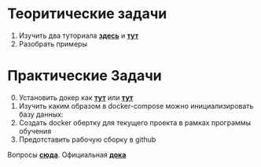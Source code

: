# Теоритические задачи

1. Изучить два туториала **[здесь](https://github.com/vngrv/docker-tutorial/blob/master/docker.md)** и **[тут](https://github.com/vngrv/docker-tutorial/blob/master/docker-compose.md)**
2. Разобрать примеры 

# Практические Задачи

0. Установить докер как **[тут](https://docs.docker.com/engine/install/ubuntu/)** или **[тут](https://docs.docker.com/engine/install/)**
1. Изучить каким образом в docker-compose можно инициализировать базу данных:
2. Создать docker обертку для текущего проекта в рамках программы обучения
3. Предотставить рабочую сборку в github

Вопросы **[сюда](https://vk.com/veng8)**.
Официальная **[дока](https://docs.docker.com/engine/install/)**